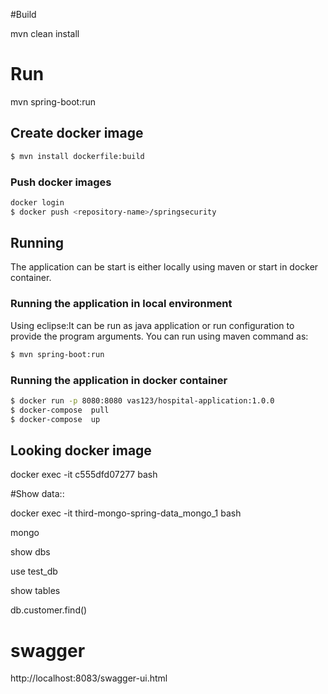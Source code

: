 #Build

mvn clean install

# Run
mvn spring-boot:run


## Create docker image

```bash
$ mvn install dockerfile:build
```

### Push docker images

```bash
docker login
$ docker push <repository-name>/springsecurity
```

## Running

The application can be start is either locally using maven or start in docker container.

### Running the application in local environment
Using eclipse:It can be run as java application or run configuration to provide the program arguments.
You can run using maven command as:

```bash
$ mvn spring-boot:run
```

### Running the application in docker container

```bash
$ docker run -p 8080:8080 vas123/hospital-application:1.0.0 
$ docker-compose  pull
$ docker-compose  up
```

## Looking docker image

docker exec -it c555dfd07277 bash



#Show data::

docker exec -it third-mongo-spring-data_mongo_1 bash

mongo

show dbs

use test_db

show tables

db.customer.find()

# swagger

http://localhost:8083/swagger-ui.html